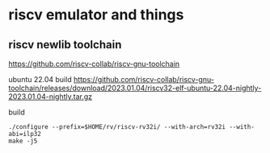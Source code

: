 # riscv emulator and things

## riscv newlib toolchain

https://github.com/riscv-collab/riscv-gnu-toolchain

ubuntu 22.04 build
https://github.com/riscv-collab/riscv-gnu-toolchain/releases/download/2023.01.04/riscv32-elf-ubuntu-22.04-nightly-2023.01.04-nightly.tar.gz

build

```
./configure --prefix=$HOME/rv/riscv-rv32i/ --with-arch=rv32i --with-abi=ilp32
make -j5
```
